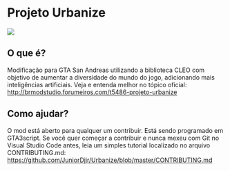 # Projeto Urbanize
![](http://2.bp.blogspot.com/-TsoSlXByAcg/V-W7I_RjeHI/AAAAAAAALX8/AN0BmLSSOcESCYSmj4tS7jfJOpWOgm63QCK4B/s1600/urbanize-gta-sa-mod-cleo.jpg)

## O que é?
Modificação para GTA San Andreas utilizando a biblioteca CLEO com objetivo de aumentar a diversidade do mundo do jogo, adicionando mais inteligências artificiais.
Veja e entenda melhor no tópico oficial:
http://brmodstudio.forumeiros.com/t5486-projeto-urbanize


## Como ajudar?
O mod está aberto para qualquer um contribuir.
Está sendo programado em GTA3script. Se você quer começar a contribuir e nunca mexeu com Git no Visual Studio Code antes, leia um simples tutorial localizado no arquivo CONTRIBUTING.md:
https://github.com/JuniorDjjr/Urbanize/blob/master/CONTRIBUTING.md
